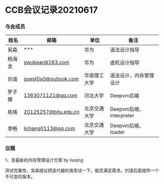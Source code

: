 # CCB会议记录20210617

### 与会成员

| 姓名   | 邮箱                                      | 单位         | 备注                    |
| ------ | ----------------------------------------- | ------------ | ----------------------- |
| 吴森   | ***                                       | 华为         | 语法设计指导            |
| 杨海龙 | [swubear@163.com](mailto:swubear@163.com) | 华为         | 虚机设计指导            |
| 刘请   | guest0x0@outlook.com                      | 华南理工大学 | 语法设计，内存管理设计  |
| 罗子健 | 1363071121@qq.com                         | 河北大学     | Deepvm后端              |
| 熊靖   | 20125257@bjtu.edu.cn                      | 北京交通大学 | Deepvm后端，interpreter |
| 李畅   | lichang0113@qq.com                        | 北京交通大学 | Deepvm后端，loader      |

### 议题

1、享最新的内存管理设计方案 by liuqing

测试完备性，吴森提议把迭代器的类型试一下，能否满足需求。刘请后面提供一个不可变的版本。